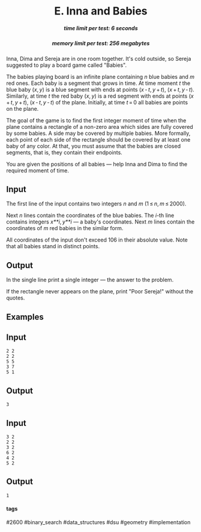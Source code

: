 <h1 style='text-align: center;'> E. Inna and Babies</h1>

<h5 style='text-align: center;'>time limit per test: 6 seconds</h5>
<h5 style='text-align: center;'>memory limit per test: 256 megabytes</h5>

Inna, Dima and Sereja are in one room together. It's cold outside, so Sereja suggested to play a board game called "Babies". 

The babies playing board is an infinite plane containing *n* blue babies and *m* red ones. Each baby is a segment that grows in time. At time moment *t* the blue baby (*x*, *y*) is a blue segment with ends at points (*x* - *t*, *y* + *t*), (*x* + *t*, *y* - *t*). Similarly, at time *t* the red baby (*x*, *y*) is a red segment with ends at points (*x* + *t*, *y* + *t*), (*x* - *t*, *y* - *t*) of the plane. Initially, at time *t* = 0 all babies are points on the plane.

The goal of the game is to find the first integer moment of time when the plane contains a rectangle of a non-zero area which sides are fully covered by some babies. A side may be covered by multiple babies. More formally, each point of each side of the rectangle should be covered by at least one baby of any color. At that, you must assume that the babies are closed segments, that is, they contain their endpoints.

You are given the positions of all babies — help Inna and Dima to find the required moment of time.

## Input

The first line of the input contains two integers *n* and *m* (1 ≤ *n*, *m* ≤ 2000).

Next *n* lines contain the coordinates of the blue babies. The *i*-th line contains integers *x**i*, *y**i* — a baby's coordinates. Next *m* lines contain the coordinates of *m* red babies in the similar form.

All coordinates of the input don't exceed 106 in their absolute value. Note that all babies stand in distinct points.

## Output

In the single line print a single integer — the answer to the problem.

If the rectangle never appears on the plane, print "Poor Sereja!" without the quotes.

## Examples

## Input


```
2 2  
2 2  
5 5  
3 7  
5 1  

```
## Output


```
3  

```
## Input


```
3 2  
2 2  
3 2  
6 2  
4 2  
5 2  

```
## Output


```
1  

```


#### tags 

#2600 #binary_search #data_structures #dsu #geometry #implementation 